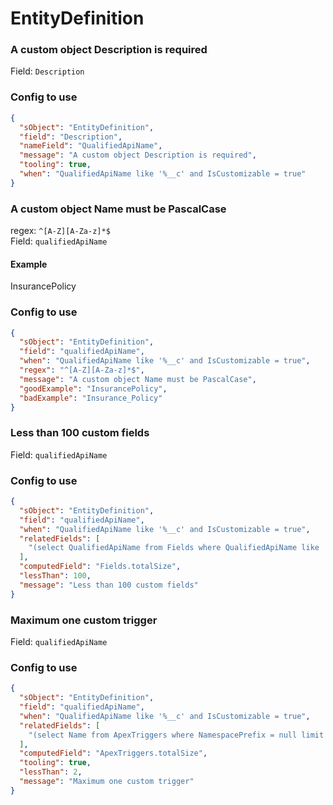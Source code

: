 # EntityDefinition
### A custom object Description is required
Field: `Description`

### Config to use
```json
{
  "sObject": "EntityDefinition",
  "field": "Description",
  "nameField": "QualifiedApiName",
  "message": "A custom object Description is required",
  "tooling": true,
  "when": "QualifiedApiName like '%__c' and IsCustomizable = true"
}
```

### A custom object Name must be PascalCase
regex: `^[A-Z][A-Za-z]*$`  
Field: `qualifiedApiName`
#### Example
InsurancePolicy  
### Config to use
```json
{
  "sObject": "EntityDefinition",
  "field": "qualifiedApiName",
  "when": "QualifiedApiName like '%__c' and IsCustomizable = true",
  "regex": "^[A-Z][A-Za-z]*$",
  "message": "A custom object Name must be PascalCase",
  "goodExample": "InsurancePolicy",
  "badExample": "Insurance_Policy"
}
```

### Less than 100 custom fields
Field: `qualifiedApiName`

### Config to use
```json
{
  "sObject": "EntityDefinition",
  "field": "qualifiedApiName",
  "when": "QualifiedApiName like '%__c' and IsCustomizable = true",
  "relatedFields": [
    "(select QualifiedApiName from Fields where QualifiedApiName like '%__c')"
  ],
  "computedField": "Fields.totalSize",
  "lessThan": 100,
  "message": "Less than 100 custom fields"
}
```

### Maximum one custom trigger
Field: `qualifiedApiName`

### Config to use
```json
{
  "sObject": "EntityDefinition",
  "field": "qualifiedApiName",
  "when": "QualifiedApiName like '%__c' and IsCustomizable = true",
  "relatedFields": [
    "(select Name from ApexTriggers where NamespacePrefix = null limit 10 )"
  ],
  "computedField": "ApexTriggers.totalSize",
  "tooling": true,
  "lessThan": 2,
  "message": "Maximum one custom trigger"
}
```

